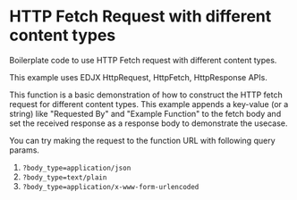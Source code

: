 <!--
title: .'HTTP Fetch Request with different content types'
description: 'Boilerplate code to use different content types with http-fetch'
platform: EDJX
language: C++
-->

# HTTP Fetch Request with different content types

Boilerplate code to use HTTP Fetch request with different content types.

This example uses EDJX HttpRequest, HttpFetch, HttpResponse APIs.

This function is a basic demonstration of how to construct the HTTP fetch request for different content types. This example appends a key-value (or a string) like "Requested By" and "Example Function" to the fetch body and set the received response as a response body to demonstrate the usecase.

You can try making the request to the function URL with following query params.

1. `?body_type=application/json`
2. `?body_type=text/plain`
3. `?body_type=application/x-www-form-urlencoded`
